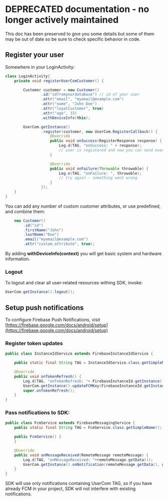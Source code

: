# DEPRECATED documentation - no longer actively maintained
This doc has been preserved to give you some details but some of them
may be out of date so be sure to check specific behavior in code. 

## Register your user
Somewhere in your LoginActivity:
```java
class LoginActivity{
    private void registerUserComCustomer() {

        Customer customer = new Customer()
                .id("idfromyourdatabase") // id of your user
                .attr("email", "myemail@example.com")
                .attr("name", "John Doe")
                .attr("loyalCustomer", true)
                .attr("age", 33)
                .withDeviceInfo(this);

        UserCom.getInstance()
                .register(customer, new UserCom.RegisterCallback() {
                    @Override
                    public void onSuccess(RegisterResponse response) {
                        Log.d(TAG, "onSuccess: " + response);
                        // user is registered and now you can send events via SDK
                    }

                    @Override
                    public void onFailure(Throwable throwable) {
                        Log.e(TAG, "onFailure: ", throwable);
                        // try again - something went wrong
                    }
                });
    }    
}
```

You can add any number of custom customer attributes, or use predefined, and combine them:
```java
    new Customer()
        .id("id")
        .firstName("John")
        .lastName("Doe")
        .email("myemail@example.com")
        .attr("custom_attribute", true);
```

By adding **withDeviceInfo(context)** you will get basic system and hardware information.

### Logout
To logout and clear all user-related resources withing SDK, invoke:
```java
UserCom.getInstance().logout();
```

## Setup push notifications

To configure Firebase Push Notifications, visit [https://firebase.google.com/docs/android/setup](https://firebase.google.com/docs/android/setup)

### Register token updates
```java
public class InstanceIdService extends FirebaseInstanceIdService {

    public static final String TAG = InstanceIdService.class.getSimpleName();

    @Override
    public void onTokenRefresh() {
        Log.d(TAG, "onTokenRefresh: "+ FirebaseInstanceId.getInstance().getToken());
        UserCom.getInstance().updateFCMKey(FirebaseInstanceId.getInstance().getToken());
        super.onTokenRefresh();
    }
}
```

### Pass notifications to SDK:
```java
public class FcmService extends FirebaseMessagingService {
    public static final String TAG = FcmService.class.getSimpleName();

    public FcmService() {
    }

    @Override
    public void onMessageReceived(RemoteMessage remoteMessage) {
        Log.d(TAG, "onMessageReceived: "+remoteMessage.getData());
        UserCom.getInstance().onNotification(remoteMessage.getData(), getApplicationContext());
    }
}
```

SDK will use only notifications containing UserCom TAG, 
so if you have already FCM in your project, 
SDK will not interfere with existing notifications.
